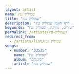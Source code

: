 ```yaml
---
layout: artist
name: שמוליק גנץ
title: "שמוליק גנץ"
description: "דף האמן שמוליק גנץ"
keywords: "שירים, מוזיקה, שמוליק גנץ"
permalink: /artists/שמוליק-גנץ/
redirect_from:
  - /artists/list/שמוליק גנץ
songs:
  - number: "33535"
    name: "שמוליק גנץ"
    album: "סינגלים"
    artist: "שמוליק גנץ"
---
```

